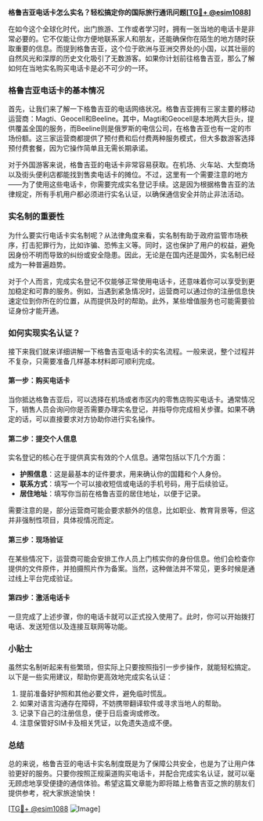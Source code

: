 **格鲁吉亚电话卡怎么实名？轻松搞定你的国际旅行通讯问题[[TG💪+ @esim1088](https://t.me/s/esim1088)]**

在如今这个全球化时代，出门旅游、工作或者学习时，拥有一张当地的电话卡是非常必要的。它不仅能让你方便地联系家人和朋友，还能确保你在陌生的地方随时获取重要的信息。而提到格鲁吉亚，这个位于欧洲与亚洲交界处的小国，以其壮丽的自然风光和深厚的历史文化吸引了无数游客。如果你计划前往格鲁吉亚，那么了解如何在当地实名购买电话卡是必不可少的一环。

### 格鲁吉亚电话卡的基本情况

首先，让我们来了解一下格鲁吉亚的电话网络状况。格鲁吉亚拥有三家主要的移动运营商：Magti、Geocell和Beeline。其中，Magti和Geocell是本地两大巨头，提供覆盖全国的服务，而Beeline则是俄罗斯的电信公司，在格鲁吉亚也有一定的市场份额。这三家运营商都提供了预付费和后付费两种服务模式，但大多数游客选择预付费套餐，因为它操作简单且无需长期承诺。

对于外国游客来说，格鲁吉亚的电话卡非常容易获取。在机场、火车站、大型商场以及街头便利店都能找到售卖电话卡的摊位。不过，这里有一个需要注意的地方——为了使用这些电话卡，你需要完成实名登记手续。这是因为根据格鲁吉亚的法律规定，所有手机用户都必须进行实名认证，以确保通信安全并防止非法活动。

### 实名制的重要性

为什么要实行电话卡实名制呢？从法律角度来看，实名制有助于政府监管市场秩序，打击犯罪行为，比如诈骗、恐怖主义等。同时，这也保护了用户的权益，避免因身份不明而导致的纠纷或安全隐患。因此，无论是在国内还是国外，实名制已经成为一种普遍趋势。

对于个人而言，完成实名登记不仅能够正常使用电话卡，还意味着你可以享受到更加稳定和可靠的服务。例如，当遇到紧急情况时，运营商可以通过你的注册信息快速定位到你所在的位置，从而提供及时的帮助。此外，某些增值服务也可能需要验证身份才能开通。

### 如何实现实名认证？

接下来我们就来详细讲解一下格鲁吉亚电话卡的实名流程。一般来说，整个过程并不复杂，只需要准备几样基本材料即可顺利完成。

#### 第一步：购买电话卡

当你抵达格鲁吉亚后，可以选择在机场或者市区内的零售店购买电话卡。通常情况下，销售人员会询问你是否需要办理实名登记，并指导你完成相关步骤。如果不确定的话，可以直接要求对方协助你进行实名操作。

#### 第二步：提交个人信息

实名登记的核心在于提供真实有效的个人信息。通常包括以下几个方面：

- **护照信息**：这是最基本的证件要求，用来确认你的国籍和个人身份。
- **联系方式**：填写一个可以接收短信或电话的手机号码，用于后续验证。
- **居住地址**：填写你当前在格鲁吉亚的居住地址，以便于记录。

需要注意的是，部分运营商可能会要求额外的信息，比如职业、教育背景等，但这并非强制性项目，具体视情况而定。

#### 第三步：现场验证

在某些情况下，运营商可能会安排工作人员上门核实你的身份信息。他们会检查你提供的文件原件，并拍摄照片作为备案。当然，这种做法并不常见，更多时候是通过线上平台完成验证。

#### 第四步：激活电话卡

一旦完成了上述步骤，你的电话卡就可以正式投入使用了。此时，你可以开始拨打电话、发送短信以及连接互联网等功能。

### 小贴士

虽然实名制听起来有些繁琐，但实际上只要按照指引一步步操作，就能轻松搞定。以下是一些实用建议，帮助你更高效地完成实名认证：

1. 提前准备好护照和其他必要文件，避免临时慌乱。
2. 如果对语言沟通存在障碍，不妨携带翻译软件或寻求当地人的帮助。
3. 记录下自己的注册信息，便于日后查询或修改。
4. 注意保管好SIM卡及相关凭证，以免遗失造成不便。

### 总结

总的来说，格鲁吉亚的电话卡实名制度既是为了保障公共安全，也是为了让用户体验更好的服务。只要你按照正规渠道购买电话卡，并配合完成实名认证，就可以毫无顾虑地享受便捷的通信体验。希望这篇文章能为即将踏上格鲁吉亚之旅的朋友们提供参考，祝大家旅途愉快！

[[TG💪+ @esim1088](https://t.me/s/esim1088) ![Image](https://i.postimg.cc/4NQfJmqS/Snipaste-2025-05-13-00-14-12.png)]
